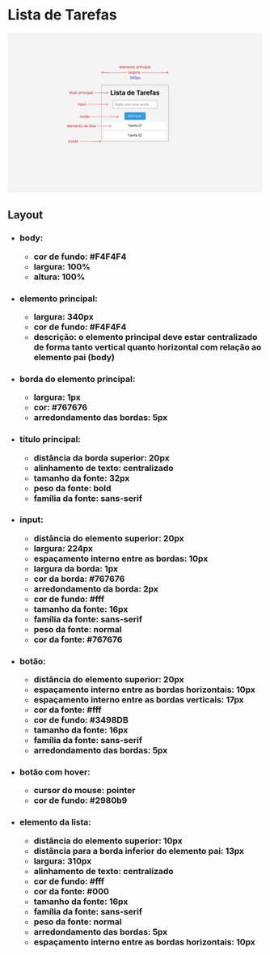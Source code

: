 # Lista de Tarefas

<img src="lista-de-tarefas.jpg">

<h2>Layout</h2>

<ul>
    <li>
        <h3><strong>body:</strong>
        <ul>
            <li>cor de fundo: #F4F4F4</li>
            <li>largura: 100%</li>
            <li>altura: 100%</li>
        </ul>
    </li>
    <li>
        <h3><strong>elemento principal:</strong>
        <ul>
            <li>largura: 340px</li>
            <li>cor de fundo: #F4F4F4</li>
            <li>descrição: o elemento principal deve estar
centralizado de forma tanto vertical quanto
horizontal com relação ao elemento pai (body)</li>
        </ul>
    </li>
    <li>
        <h3><strong>borda do elemento principal:</strong>
        <ul>
            <li>largura: 1px</li>
            <li>cor: #767676</li>
            <li>arredondamento das bordas: 5px</li>
        </ul>
    </li>
    <li>
        <h3><strong>título principal:</strong>
        <ul>
            <li>distância da borda superior: 20px</li>
            <li>alinhamento de texto: centralizado</li>
            <li>tamanho da fonte: 32px</li>
            <li>peso da fonte: bold</li>
            <li>família da fonte: sans-serif</li>
        </ul>
    </li>
    <li>
        <h3><strong>input:</strong>
        <ul>
            <li>distância do elemento superior: 20px</li>
            <li>largura: 224px</li>
            <li>espaçamento interno entre as bordas: 10px</li>
            <li>largura da borda: 1px</li>
            <li>cor da borda: #767676</li>
            <li>arredondamento da borda: 2px</li>
            <li>cor de fundo: #fff</li>
            <li>tamanho da fonte: 16px</li>
            <li>família da fonte: sans-serif</li>
            <li>peso da fonte: normal</li>
            <li>cor da fonte: #767676</li>
        </ul>
    </li>
    <li>
        <h3><strong>botão:</strong>
        <ul>
            <li>distância do elemento superior: 20px</li>
            <li>espaçamento interno entre as bordas horizontais: 10px</li>
            <li>espaçamento interno entre as bordas verticais: 17px</li>
            <li>cor da fonte: #fff</li>
            <li>cor de fundo: #3498DB</li>
            <li>tamanho da fonte: 16px</li>
            <li>família da fonte: sans-serif</li>
            <li>arredondamento das bordas: 5px</li>
        </ul>
    </li>
    <li>
    <h3><strong>botão com hover:</strong>
        <ul>
            <li>cursor do mouse: pointer</li>
            <li>cor de fundo: #2980b9</li>
        </ul>
    </li>
    <li>
    <h3><strong>elemento da lista:</strong>
        <ul>
            <li>distância do elemento superior: 10px</li>
            <li>distância para a borda inferior do elemento pai: 13px</li>
            <li>largura: 310px</li>
            <li>alinhamento de texto: centralizado</li>
            <li>cor de fundo: #fff</li>
            <li>cor da fonte: #000</li>
            <li>tamanho da fonte: 16px</li>
            <li>família da fonte: sans-serif</li>
            <li>peso da fonte: normal</li>
            <li>arredondamento das bordas: 5px</li>
            <li>espaçamento interno entre as bordas horizontais: 10px</li>
        </ul>
    </li>
</ul>
